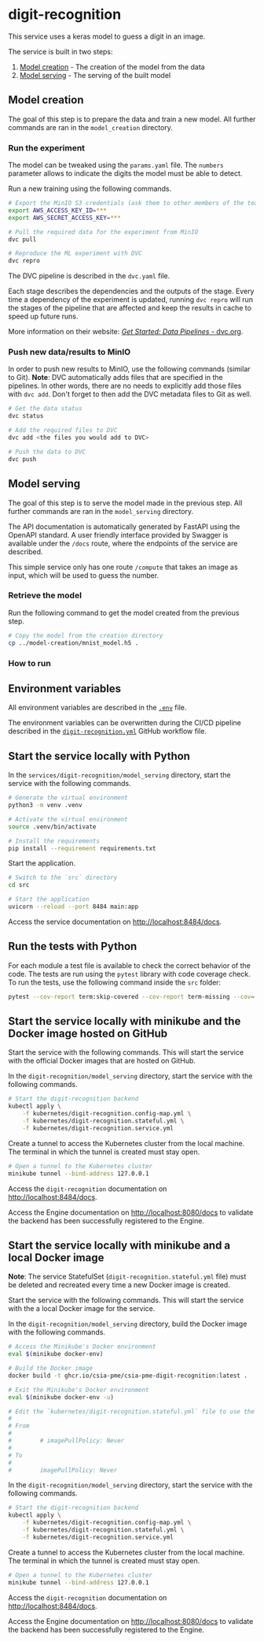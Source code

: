 # digit-recognition

This service uses a keras model to guess a digit in an image.

The service is built in two steps:

1. [Model creation](#model-creation) - The creation of the model from the data
2. [Model serving](#model-serving) - The serving of the built model

## Model creation

The goal of this step is to prepare the data and train a new model. All further commands are ran in the `model_creation` directory.

### Run the experiment

The model can be tweaked using the `params.yaml` file. The `numbers` parameter allows to indicate the digits the model must be able to detect.

Run a new training using the following commands.

```sh
# Export the MinIO S3 credentials (ask them to other members of the team)
export AWS_ACCESS_KEY_ID=***
export AWS_SECRET_ACCESS_KEY=***

# Pull the required data for the experiment from MinIO
dvc pull

# Reproduce the ML experiment with DVC
dvc repro
```

The DVC pipeline is described in the `dvc.yaml` file.

Each stage describes the dependencies and the outputs of the stage. Every time a dependency of the experiment is updated, running `dvc repro` will run the stages of the pipeline that are affected and keep the results in cache to speed up future runs.

More information on their website: [_Get Started: Data Pipelines_ - dvc.org](https://dvc.org/doc/start/data-management/data-pipelines).

### Push new data/results to MinIO

In order to push new results to MinIO, use the following commands (similar to Git). **Note**: DVC automatically adds files that are specified in the pipelines. In other words, there are no needs to explicitly add those files with `dvc add`. Don't forget to then add the DVC metadata files to Git as well.

```sh
# Get the data status
dvc status

# Add the required files to DVC
dvc add <the files you would add to DVC>

# Push the data to DVC
dvc push
```

## Model serving

The goal of this step is to serve the model made in the previous step. All further commands are ran in the `model_serving` directory.

The API documentation is automatically generated by FastAPI using the OpenAPI standard. A user friendly interface provided by Swagger is available under the `/docs` route, where the endpoints of the service are described.

This simple service only has one route `/compute` that takes an image as input, which will be used to guess the number.

### Retrieve the model

Run the following command to get the model created from the previous step.

```sh
# Copy the model from the creation directory
cp ../model-creation/mnist_model.h5 .
```

### How to run

## Environment variables

All environment variables are described in the [`.env`](https://github.com/csia-pme/csia-pme/blob/main/services/digit-recognition/model_serving/.env) file.

The environment variables can be overwritten during the CI/CD pipeline described in the [`digit-recognition.yml`](https://github.com/csia-pme/csia-pme/blob/main/.github/workflows/digit-recognition.yml) GitHub workflow file.

## Start the service locally with Python

In the `services/digit-recognition/model_serving` directory, start the service with the following commands.

```sh
# Generate the virtual environment
python3 -m venv .venv

# Activate the virtual environment
source .venv/bin/activate

# Install the requirements
pip install --requirement requirements.txt
```

Start the application.

```sh
# Switch to the `src` directory
cd src

# Start the application
uvicorn --reload --port 8484 main:app
```

Access the service documentation on <http://localhost:8484/docs>.

## Run the tests with Python

For each module a test file is available to check the correct behavior of the code. The tests are run using the `pytest` library with code coverage check. To run the tests, use the following command inside the `src` folder:

```sh
pytest --cov-report term:skip-covered --cov-report term-missing --cov=. -s --cov-config=.coveragerc
```

## Start the service locally with minikube and the Docker image hosted on GitHub

Start the service with the following commands. This will start the service with the official Docker images that are hosted on GitHub.

In the `digit-recognition/model_serving` directory, start the service with the following commands.

```sh
# Start the digit-recognition backend
kubectl apply \
    -f kubernetes/digit-recognition.config-map.yml \
    -f kubernetes/digit-recognition.stateful.yml \
    -f kubernetes/digit-recognition.service.yml
```

Create a tunnel to access the Kubernetes cluster from the local machine. The terminal in which the tunnel is created must stay open.

```sh
# Open a tunnel to the Kubernetes cluster
minikube tunnel --bind-address 127.0.0.1
```

Access the `digit-recognition` documentation on <http://localhost:8484/docs>.

Access the Engine documentation on <http://localhost:8080/docs> to validate the backend has been successfully registered to the Engine.

## Start the service locally with minikube and a local Docker image

**Note**: The service StatefulSet (`digit-recognition.stateful.yml` file) must be deleted and recreated every time a new Docker image is created.

Start the service with the following commands. This will start the service with the a local Docker image for the service.

In the `digit-recognition/model_serving` directory, build the Docker image with the following commands.

```sh
# Access the Minikube's Docker environment
eval $(minikube docker-env)

# Build the Docker image
docker build -t ghcr.io/csia-pme/csia-pme-digit-recognition:latest .

# Exit the Minikube's Docker environment
eval $(minikube docker-env -u)

# Edit the `kubernetes/digit-recognition.stateful.yml` file to use the local image by uncommented the line `imagePullPolicy`
#
# From
#
#        # imagePullPolicy: Never
#
# To
#
#        imagePullPolicy: Never
```

In the `digit-recognition/model_serving` directory, start the service with the following commands.

```sh
# Start the digit-recognition backend
kubectl apply \
    -f kubernetes/digit-recognition.config-map.yml \
    -f kubernetes/digit-recognition.stateful.yml \
    -f kubernetes/digit-recognition.service.yml
```

Create a tunnel to access the Kubernetes cluster from the local machine. The terminal in which the tunnel is created must stay open.

```sh
# Open a tunnel to the Kubernetes cluster
minikube tunnel --bind-address 127.0.0.1
```

Access the `digit-recognition` documentation on <http://localhost:8484/docs>.

Access the Engine documentation on <http://localhost:8080/docs> to validate the backend has been successfully registered to the Engine.
